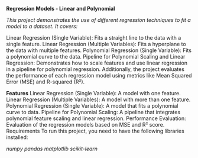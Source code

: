 **Regression Models - Linear and Polynomial**<br>

*This project demonstrates the use of different regression techniques to fit a model to a dataset. It covers:*

Linear Regression (Single Variable): Fits a straight line to the data with a single feature.
Linear Regression (Multiple Variables): Fits a hyperplane to the data with multiple features.
Polynomial Regression (Single Variable): Fits a polynomial curve to the data.
Pipeline for Polynomial Scaling and Linear Regression: Demonstrates how to scale features and use linear regression in a pipeline for polynomial regression.
Additionally, the project evaluates the performance of each regression model using metrics like Mean Squared Error (MSE) and R-squared (R²).

**Features**
Linear Regression (Single Variable): A model with one feature.
Linear Regression (Multiple Variables): A model with more than one feature.
Polynomial Regression (Single Variable): A model that fits a polynomial curve to data.
Pipeline for Polynomial Scaling: A pipeline that integrates polynomial feature scaling and linear regression.
Performance Evaluation: Evaluation of the regression models based on MSE and R² score.
Requirements
To run this project, you need to have the following libraries installed:

*numpy*
*pandas*
*matplotlib*
*scikit-learn*
